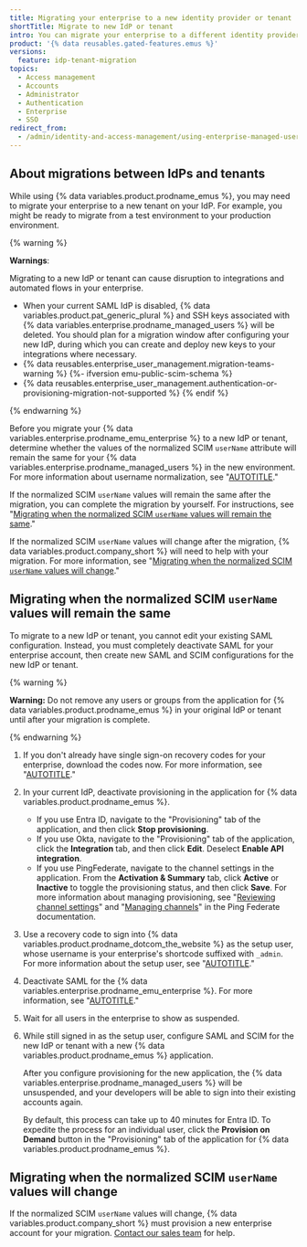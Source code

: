 ```yaml
---
title: Migrating your enterprise to a new identity provider or tenant
shortTitle: Migrate to new IdP or tenant
intro: You can migrate your enterprise to a different identity provider (IdP) or Microsoft Entra ID (previously known as Azure AD) tenant.
product: '{% data reusables.gated-features.emus %}'
versions:
  feature: idp-tenant-migration
topics:
  - Access management
  - Accounts
  - Administrator
  - Authentication
  - Enterprise
  - SSO
redirect_from:
  - /admin/identity-and-access-management/using-enterprise-managed-users-for-iam/migrating-your-enterprise-to-a-new-identity-provider-or-tenant
---
```


## About migrations between IdPs and tenants

While using {% data variables.product.prodname_emus %}, you may need to migrate your enterprise to a new tenant on your IdP. For example, you might be ready to migrate from a test environment to your production environment.

{% warning %}

**Warnings**:

Migrating to a new IdP or tenant can cause disruption to integrations and automated flows in your enterprise.

- When your current SAML IdP is disabled, {% data variables.product.pat_generic_plural %} and SSH keys associated with {% data variables.enterprise.prodname_managed_users %} will be deleted. You should plan for a migration window after configuring your new IdP, during which you can create and deploy new keys to your integrations where necessary.
- {% data reusables.enterprise_user_management.migration-teams-warning %}
{%- ifversion emu-public-scim-schema %}
- {% data reusables.enterprise_user_management.authentication-or-provisioning-migration-not-supported %}
{% endif %}

{% endwarning %}

Before you migrate your {% data variables.enterprise.prodname_emu_enterprise %} to a new IdP or tenant, determine whether the values of the normalized SCIM `userName` attribute will remain the same for your {% data variables.enterprise.prodname_managed_users %} in the new environment. For more information about username normalization, see "[AUTOTITLE](/admin/identity-and-access-management/managing-iam-for-your-enterprise/username-considerations-for-external-authentication)."

If the normalized SCIM `userName` values will remain the same after the migration, you can complete the migration by yourself. For instructions, see "[Migrating when the normalized SCIM `userName` values will remain the same](#migrating-when-the-normalized-scim-username-values-will-remain-the-same)."

If the normalized SCIM `userName` values will change after the migration, {% data variables.product.company_short %} will need to help with your migration. For more information, see "[Migrating when the normalized SCIM `userName` values will change](#migrating-when-the-normalized-scim-username-values-will-change)."

## Migrating when the normalized SCIM `userName` values will remain the same

To migrate to a new IdP or tenant, you cannot edit your existing SAML configuration. Instead, you must completely deactivate SAML for your enterprise account, then create new SAML and SCIM configurations for the new IdP or tenant.

{% warning %}

**Warning:** Do not remove any users or groups from the application for {% data variables.product.prodname_emus %} in your original IdP or tenant until after your migration is complete.

{% endwarning %}

1. If you don't already have single sign-on recovery codes for your enterprise, download the codes now. For more information, see "[AUTOTITLE](/admin/identity-and-access-management/managing-recovery-codes-for-your-enterprise/downloading-your-enterprise-accounts-single-sign-on-recovery-codes)."
1. In your current IdP, deactivate provisioning in the application for {% data variables.product.prodname_emus %}.
    - If you use Entra ID, navigate to the "Provisioning" tab of the application, and then click **Stop provisioning**.
    - If you use Okta, navigate to the "Provisioning" tab of the application, click the **Integration** tab, and then click **Edit**. Deselect **Enable API integration**.
    - If you use PingFederate, navigate to the channel settings in the application. From the **Activation & Summary** tab, click **Active** or **Inactive** to toggle the provisioning status, and then click **Save**. For more information about managing provisioning, see "[Reviewing channel settings](https://docs.pingidentity.com/r/en-us/pingfederate-112/help_saaschanneltasklet_saasactivationstate)" and "[Managing channels](https://docs.pingidentity.com/r/en-us/pingfederate-112/help_saasmanagementtasklet_saasmanagementstate)" in the Ping Federate documentation.
1. Use a recovery code to sign into {% data variables.product.prodname_dotcom_the_website %} as the setup user, whose username is your enterprise's shortcode suffixed with `_admin`. For more information about the setup user, see "[AUTOTITLE](/admin/identity-and-access-management/using-enterprise-managed-users-for-iam/about-enterprise-managed-users#getting-started-with-enterprise-managed-users)."
1. Deactivate SAML for the {% data variables.enterprise.prodname_emu_enterprise %}. For more information, see "[AUTOTITLE](/admin/identity-and-access-management/using-enterprise-managed-users-for-iam/disabling-authentication-for-enterprise-managed-users)."
1. Wait for all users in the enterprise to show as suspended.
1. While still signed in as the setup user, configure SAML and SCIM for the new IdP or tenant with a new {% data variables.product.prodname_emus %} application.

   After you configure provisioning for the new application, the {% data variables.enterprise.prodname_managed_users %} will be unsuspended, and your developers will be able to sign into their existing accounts again.

   By default, this process can take up to 40 minutes for Entra ID. To expedite the process for an individual user, click the **Provision on Demand** button in the "Provisioning" tab of the application for {% data variables.product.prodname_emus %}.

## Migrating when the normalized SCIM `userName` values will change

If the normalized SCIM `userName` values will change, {% data variables.product.company_short %} must provision a new enterprise account for your migration. [Contact our sales team](https://github.com/enterprise/contact) for help.
